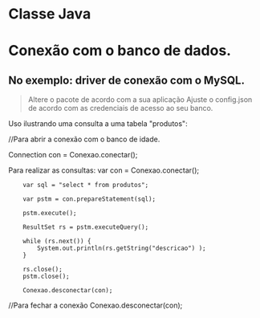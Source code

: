 ﻿# Classe Java 
 # Conexão com o banco de dados.
 ## No exemplo: driver de conexão com o MySQL.

> 
> Altere o pacote de acordo com a sua aplicação
> Ajuste o config.json de acordo com as credenciais de acesso ao seu banco.
> 

Uso ilustrando uma consulta a uma tabela "produtos":

//Para abrir a conexão com o banco de idade.


Connection con = Conexao.conectar();

Para realizar as consultas:
        var con = Conexao.conectar();

        var sql = "select * from produtos";

        var pstm = con.prepareStatement(sql);
        
        pstm.execute();
        
        ResultSet rs = pstm.executeQuery();
        
        while (rs.next()) {
            System.out.println(rs.getString("descricao") );
        }

        rs.close();
        pstm.close();
        
        Conexao.desconectar(con);

//Para fechar a conexão
Conexao.desconectar(con);

